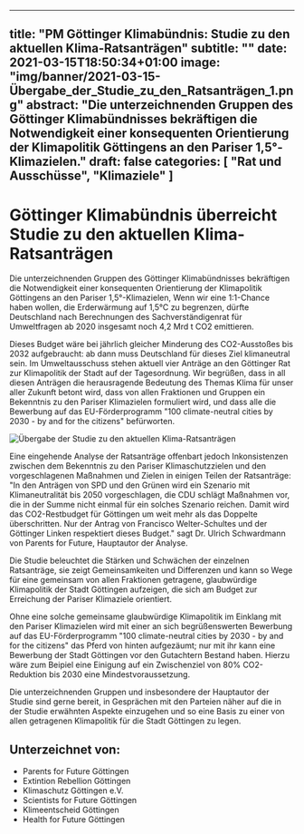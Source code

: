 
---
title: "PM Göttinger Klimabündnis: Studie zu den aktuellen Klima-Ratsanträgen"
subtitle: ""
date: 2021-03-15T18:50:34+01:00
image: "img/banner/2021-03-15-Übergabe_der_Studie_zu_den_Ratsanträgen_1.png"
abstract: "Die unterzeichnenden Gruppen des Göttinger Klimabündnisses bekräftigen die Notwendigkeit einer konsequenten Orientierung der Klimapolitik Göttingens an den Pariser 1,5°-Klimazielen."
draft: false
categories: [ "Rat und Ausschüsse", "Klimaziele" ]
---

# Göttinger Klimabündnis überreicht Studie zu den aktuellen Klima-Ratsanträgen

Die unterzeichnenden Gruppen des Göttinger Klimabündnisses bekräftigen die Notwendigkeit einer
konsequenten Orientierung der Klimapolitik Göttingens an den Pariser 1,5°-Klimazielen, Wenn wir eine
1:1-Chance haben wollen, die Erderwärmung auf 1,5°C zu begrenzen, dürfte Deutschland nach
Berechnungen des Sachverständigenrat für Umweltfragen ab 2020 insgesamt noch 4,2 Mrd t CO2
emittieren. 

Dieses Budget wäre bei jährlich gleicher Minderung des CO2-Ausstoßes bis 2032
aufgebraucht: ab dann muss Deutschland für dieses Ziel klimaneutral sein.
Im Umweltausschuss stehen aktuell vier Anträge an den Göttinger Rat zur Klimapolitik der Stadt auf der
Tagesordnung. Wir begrüßen, dass in all diesen Anträgen die herausragende Bedeutung des Themas
Klima für unser aller Zukunft betont wird, dass von allen Fraktionen und Gruppen ein Bekenntnis zu den
Pariser Klimazielen formuliert wird, und dass alle die Bewerbung auf das EU-Förderprogramm "100
climate-neutral cities by 2030 - by and for the citizens" befürworten.

![Übergabe der Studie zu den aktuellen Klima-Ratsanträgen](/img/Pressekonferenz-Ratsantraege-2021-03-17-174721.jpg)

Eine eingehende Analyse der Ratsanträge offenbart jedoch Inkonsistenzen zwischen dem Bekenntnis zu
den Pariser Klimaschutzzielen und den vorgeschlagenen Maßnahmen und Zielen in einigen Teilen der
Ratsanträge: "In den Anträgen von SPD und den Grünen wird ein Szenario mit Klimaneutralität bis 2050
vorgeschlagen, die CDU schlägt Maßnahmen vor, die in der Summe nicht einmal für ein solches Szenario
reichen. Damit wird das CO2-Restbudget für Göttingen um weit mehr als das Doppelte überschritten.
Nur der Antrag von Francisco Welter-Schultes und der Göttinger Linken respektiert dieses Budget." sagt
Dr. Ulrich Schwardmann von Parents for Future, Hauptautor der Analyse.

Die Studie beleuchtet die Stärken und Schwächen der einzelnen Ratsanträge, sie zeigt Gemeinsamkeiten
und Differenzen und kann so Wege für eine gemeinsam von allen Fraktionen getragene, glaubwürdige
Klimapolitik der Stadt Göttingen aufzeigen, die sich am Budget zur Erreichung der Pariser Klimaziele
orientiert.

Ohne eine solche gemeinsame glaubwürdige Klimapolitik im Einklang mit den Pariser Klimazielen wird
mit einer an sich begrüßenswerten Bewerbung auf das EU-Förderprogramm "100 climate-neutral cities
by 2030 - by and for the citizens" das Pferd von hinten aufgezäumt; nur mit ihr kann eine Bewerbung der
Stadt Göttingen vor den Gutachtern Bestand haben. Hierzu wäre zum Beipiel eine Einigung auf ein
Zwischenziel von 80% CO2-Reduktion bis 2030 eine Mindestvoraussetzung.

Die unterzeichnenden Gruppen und insbesondere der Hauptautor der Studie sind gerne bereit, in
Gesprächen mit den Parteien näher auf die in der Studie erwähnten Aspekte einzugehen und so eine
Basis zu einer von allen getragenen Klimapolitik für die Stadt Göttingen zu legen.


## Unterzeichnet von:

- Parents for Future Göttingen
- Extintion Rebellion Göttingen
- Klimaschutz Göttingen e.V.
- Scientists for Future Göttingen
- Klimeentscheid Göttingen
- Health for Future Göttingen




